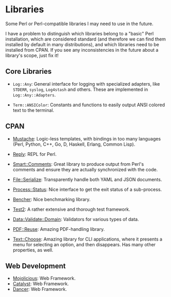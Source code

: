Libraries
=========

Some Perl or Perl-compatible libraries I may need to use in the future.

I have a problem to distinguish which libraries belong to a "basic"
Perl installation, which are considered standard (and therefore we can
find them installed by default in many distributions), and which libraries
need to be installed from CPAN.  If you see any inconsistencies in the future
about a library's scope, just fix it!

Core Libraries
--------------

 - `Log::Any`:  General interface for logging with specialized adapters,
   like `STDERR`, `syslog`, `Log4stash` and others.  These are implemented
   in `Log::Any::Adapters`.

 - `Term::ANSIColor`:  Constants and functions to easily output ANSI colored
   text to the terminal.


CPAN
----

 - [Mustache](http://mustache.github.io/):
   Logic-less templates, with bindings in too many languages
   (Perl, Python, C++, Go, D, Haskell, Erlang, Common Lisp).

 - [Reply](https://metacpan.org/module/Reply):
   REPL for Perl.

 - [Smart::Comments](https://metacpan.org/module/Smart::Comments):
   Great library to produce output from Perl's comments and ensure
   they are actually synchronized with the code.

 - [File::Serialize](https://metacpan.org/module/File::Serialize):
   Transparently handle both YAML and JSON documents.

 - [Process::Status](https://metacpan.org/module/Process::Status):
   Nice interface to get the exit status of a sub-process.

 - [Bencher](https://metacpan.org/module/Bencher):
   Nice benchmarking library.

 - [Test2](https://metacpan.org/module/Test2):
   A rather extensive and thorough test framework.

 - [Data::Validate::Domain](https://metacpan.org/module/Data::Validate::Domain):
   Validators for various types of data.

 - [PDF::Reuse](https://metacpan.org/module/PDF::Reuse):
   Amazing PDF-handling library.

 - [Text::Choose](https://metacpan.org/module/Term::Choose):
   Amazing library for CLI applications, where it presents a menu for selecting
   an option, and then disappears.  Has many other properties, as well.


Web Development
---------------

 - [Mojolicious](http://mojolicious.org/):
   Web Framework.
 - [Catalyst](http://www.catalystframework.org/):
   Web Framework.
 - [Dancer](http://www.perldancer.org/):
   Web Framework.

